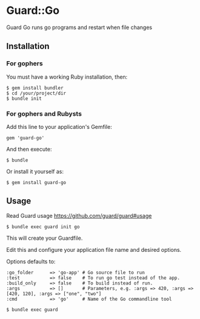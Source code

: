 # Guard::Go

Guard Go runs go programs and restart when file changes

## Installation

### For gophers

You must have a working Ruby installation, then:

    $ gem install bundler
    $ cd /your/project/dir
    $ bundle init

### For gophers and Rubysts

Add this line to your application's Gemfile:

    gem 'guard-go'

And then execute:

    $ bundle

Or install it yourself as:

    $ gem install guard-go

## Usage

Read Guard usage https://github.com/guard/guard#usage

    $ bundle exec guard init go

This will create your Guardfile.

Edit this and configure your application file name and desired options.

Options defaults to:

    :go_folder      => 'go-app' # Go source file to run
    :test           => false    # To run go test instead of the app.
    :build_only     => false    # To build instead of run.
    :args           => []       # Parameters, e.g. :args => 420, :args => [420, 120], :args => ["one", "two"]
    :cmd            => 'go'     # Name of the Go commandline tool

    $ bundle exec guard
